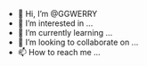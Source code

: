 - 👋 Hi, I’m @GGWERRY
- 👀 I’m interested in ...
- 🌱 I’m currently learning ...
- 💞️ I’m looking to collaborate on ...
- 📫 How to reach me ...

<!---
GGWERRY/GGWERRY is a ✨ special ✨ repository because its `README.md` (this file) appears on your GitHub profile.
You can click the Preview link to take a look at your changes.
--->
